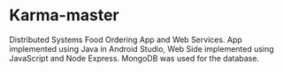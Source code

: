 # Karma-master
 Distributed Systems Food Ordering App and Web Services. App implemented using Java in Android Studio, Web Side implemented using JavaScript and Node Express. MongoDB was used for the database.
